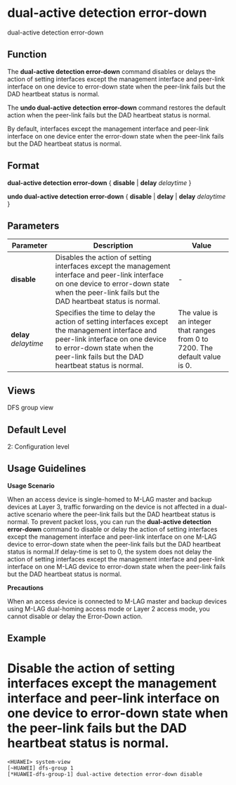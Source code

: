 dual-active detection error-down
================================

dual-active detection error-down

Function
--------



The **dual-active detection error-down** command disables or delays the action of setting interfaces except the management interface and peer-link interface on one device to error-down state when the peer-link fails but the DAD heartbeat status is normal.

The **undo dual-active detection error-down** command restores the default action when the peer-link fails but the DAD heartbeat status is normal.



By default, interfaces except the management interface and peer-link interface on one device enter the error-down state when the peer-link fails but the DAD heartbeat status is normal.


Format
------

**dual-active detection error-down** { **disable** | **delay** *delaytime* }

**undo dual-active detection error-down** { **disable** | **delay** | **delay** *delaytime* }


Parameters
----------

| Parameter | Description | Value |
| --- | --- | --- |
| **disable** | Disables the action of setting interfaces except the management interface and peer-link interface on one device to error-down state when the peer-link fails but the DAD heartbeat status is normal. | - |
| **delay** *delaytime* | Specifies the time to delay the action of setting interfaces except the management interface and peer-link interface on one device to error-down state when the peer-link fails but the DAD heartbeat status is normal. | The value is an integer that ranges from 0 to 7200. The default value is 0. |



Views
-----

DFS group view


Default Level
-------------

2: Configuration level


Usage Guidelines
----------------

**Usage Scenario**

When an access device is single-homed to M-LAG master and backup devices at Layer 3, traffic forwarding on the device is not affected in a dual-active scenario where the peer-link fails but the DAD heartbeat status is normal. To prevent packet loss, you can run the **dual-active detection error-down** command to disable or delay the action of setting interfaces except the management interface and peer-link interface on one M-LAG device to error-down state when the peer-link fails but the DAD heartbeat status is normal.If delay-time is set to 0, the system does not delay the action of setting interfaces except the management interface and peer-link interface on one M-LAG device to error-down state when the peer-link fails but the DAD heartbeat status is normal.

**Precautions**

When an access device is connected to M-LAG master and backup devices using M-LAG dual-homing access mode or Layer 2 access mode, you cannot disable or delay the Error-Down action.


Example
-------

# Disable the action of setting interfaces except the management interface and peer-link interface on one device to error-down state when the peer-link fails but the DAD heartbeat status is normal.
```
<HUAWEI> system-view
[~HUAWEI] dfs-group 1
[*HUAWEI-dfs-group-1] dual-active detection error-down disable

```
